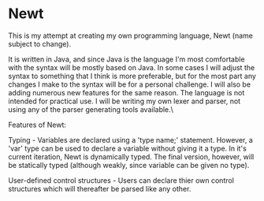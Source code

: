 # Newt
This is my attempt at creating my own programming language, Newt (name subject to change).

It is written in Java, and since Java is the language I'm most comfortable with the syntax will be mostly based on Java. In some cases I will adjust the syntax to something that I think is more preferable, but for the most part any changes I make to the syntax will be for a personal challenge. I will also be adding numerous new features for the same reason. The language is not intended for practical use. I will be writing my own lexer and parser, not using any of the parser generating tools available.\

Features of Newt:

Typing - Variables are declared using a 'type name;' statement. However, a 'var' type can be used to declare a variable without giving it a type. In it's current iteration, Newt is dynamically typed. The final version, however, will be statically typed (although weakly, since variable can be given no type).

User-defined control structures - Users can declare thier own control structures which will thereafter be parsed like any other.

